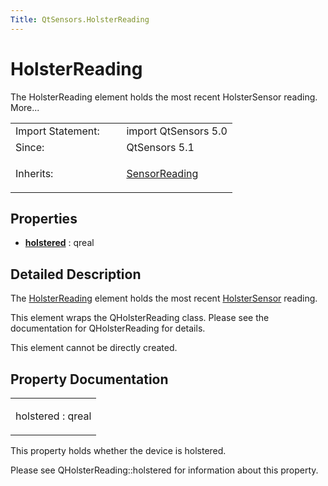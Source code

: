 ```yaml
---
Title: QtSensors.HolsterReading
---
```

        
HolsterReading
==============

<span class="subtitle"></span>
The HolsterReading element holds the most recent HolsterSensor reading. More...

<table>
<colgroup>
<col width="50%" />
<col width="50%" />
</colgroup>
<tbody>
<tr class="odd">
<td>Import Statement:</td>
<td>import QtSensors 5.0</td>
</tr>
<tr class="even">
<td>Since:</td>
<td>QtSensors 5.1</td>
</tr>
<tr class="odd">
<td>Inherits:</td>
<td><p><a href="QtSensors.SensorReading.md">SensorReading</a></p></td>
</tr>
</tbody>
</table>

<span id="properties"></span>
Properties
----------

-   ****[holstered](#holstered-prop)**** : qreal

<span id="details"></span>
Detailed Description
--------------------

The [HolsterReading](index.html) element holds the most recent [HolsterSensor](../QtSensors.HolsterSensor.md) reading.

This element wraps the QHolsterReading class. Please see the documentation for QHolsterReading for details.

This element cannot be directly created.

Property Documentation
----------------------

<table>
<colgroup>
<col width="100%" />
</colgroup>
<tbody>
<tr class="odd">
<td><p><span id="holstered-prop"></span><span class="name">holstered</span> : <span class="type">qreal</span></p></td>
</tr>
</tbody>
</table>

This property holds whether the device is holstered.

Please see QHolsterReading::holstered for information about this property.

